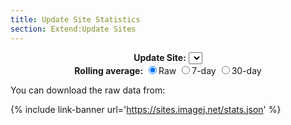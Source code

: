 ```yaml
---
title: Update Site Statistics
section: Extend:Update Sites
---
```


<div id="controls" style="left: auto; right: auto; text-align: center">
<b>Update Site:</b> <select id="site" onchange="updateChart()"></select>
<br>
<b>Rolling average:</b>
<input type="radio" id="daily" name="mode" value="daily" checked onchange="updateChart()"><label for="daily">Raw</label>
<input type="radio" id="weekly" name="mode" value="weekly" onchange="updateChart()"><label for="weekly">7-day</label>
<input type="radio" id="monthly" name="mode" value="monthly" onchange="updateChart()"><label for="monthly">30-day</label>
</div>

<div id="stats-chart" style="width: 100%;"></div>
<script type="text/javascript">
  function updateChart() {
    var site = document.getElementById('site').value;
    var data = [];
    for (var ds in window.siteStats[site]) {
      data.push([new Date(ds), window.siteStats[site][ds]])
    }
    var days = 1;
    if (document.getElementById('weekly').checked) days = 7;
    else if (document.getElementById('monthly').checked) days = 30;
    new Dygraph(
      document.getElementById("stats-chart"),
      data,
      { rollPeriod: days }
    );
  }
  fetch('https://sites.imagej.net/stats.json')
    .then(response => response.json())
    .then(json => {
      window.siteStats = json;
      // Sort site names.
      var siteNames = []
      for (var site in json) siteNames.push(site);
      siteNames.pop(); // remove '_until'
      siteNames.sort();

      // Add sites as options to dropdown list.
      var siteSelect = document.getElementById('site');
      for (var i in siteNames) {
        var siteOption = new Option();
        siteOption.value = siteOption.innerHTML = siteNames[i];
        if (siteNames[i] === 'Java-8') siteOption.selected = true;
        siteSelect.appendChild(siteOption);
      }

      updateChart();
    });
</script>

You can download the raw data from:

{% include link-banner url='https://sites.imagej.net/stats.json' %}
